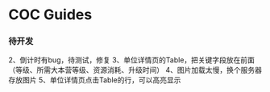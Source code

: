# COC Guides

### 待开发
2、倒计时有bug，待测试，修复
3、单位详情页的Table，把关键字段放在前面（等级、所需大本营等级、资源消耗、升级时间）
4、图片加载太慢，换个服务器存放图片
5、单位详情页点击Table的行，可以高亮显示
